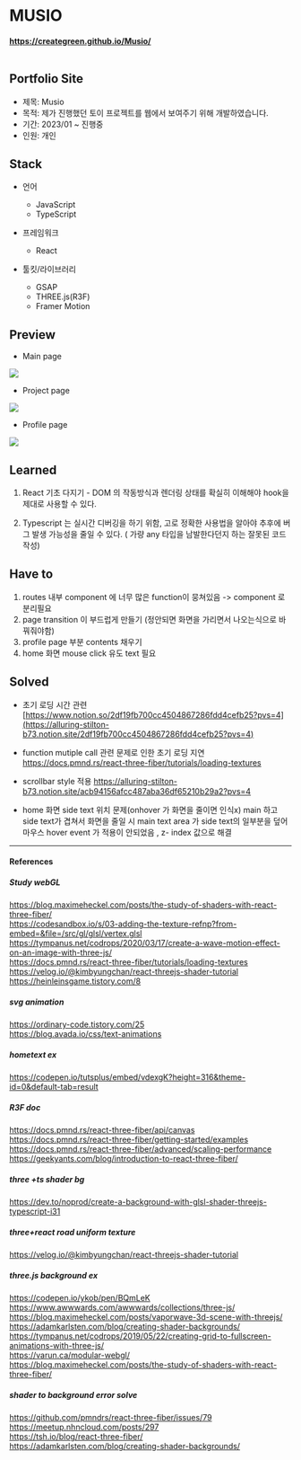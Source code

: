 # MUSIO <br/>
#### https://creategreen.github.io/Musio/<br/><br/>

## Portfolio Site 

- 제목: Musio 
- 목적: 제가 진행했던 토이 프로젝트를 웹에서 보여주기 위해 개발하였습니다.
- 기간: 2023/01 ~ 진행중 
- 인원: 개인


## Stack

- 언어
    - JavaScript
    - TypeScript
    
- 프레임워크
    - React
    
- 툴킷/라이브러리
    - GSAP
    - THREE.js(R3F)
    - Framer Motion


## Preview 
- Main page 
<img src="https://user-images.githubusercontent.com/91831423/226843808-f3eacddd-d958-40b5-9131-14fa1ed98246.gif" >

- Project page  
<img src="https://user-images.githubusercontent.com/91831423/226844027-ddf4bb02-cabb-41ad-9482-a1a6a63c99de.gif" >


- Profile page 
<img src="https://user-images.githubusercontent.com/91831423/226844313-578afade-13d5-4270-a94e-f62201df9967.gif">



## Learned

1. React 기초 다지기 - DOM 의 작동방식과 렌더링 상태를 확실히 이해해야 hook을 제대로 사용할 수 있다.

2. Typescript 는 실시간 디버깅을 하기 위함, 고로 정확한 사용법을 알아야 추후에 버그 발생 가능성을 줄일 수 있다. ( 가량 any 타입을 남발한다던지 하는 잘못된 코드 작성)

## Have to

1. routes 내부 component 에 너무 많은 function이 뭉쳐있음 -> component 로 분리필요 
2. page transition 이 부드럽게 만들기 (정안되면 화면을 가리면서 나오는식으로 바꿔줘야함)
3. profile page 부분 contents 채우기 
4. home 화면 mouse click 유도 text 필요

## Solved

- 초기 로딩 시간 관련 [https://www.notion.so/2df19fb700cc4504867286fdd4cefb25?pvs=4](https://alluring-stilton-b73.notion.site/2df19fb700cc4504867286fdd4cefb25?pvs=4)<br/>

- function mutiple call 관련 문제로 인한 초기 로딩 지연 https://docs.pmnd.rs/react-three-fiber/tutorials/loading-textures <br/>

- scrollbar style 적용 https://alluring-stilton-b73.notion.site/acb94156afcc487aba36df65210b29a2?pvs=4 <br/>

- home 화면 side text 위치 문제(onhover 가 화면을 줄이면 인식x) main 하고 side text가 겹쳐서 화면을 줄일 시 main text area 가 side text의 일부분을 덮어 마우스 hover event 가 적용이 안되었음 , z- index 값으로 해결

--------------
#### References
##### Study webGL
https://blog.maximeheckel.com/posts/the-study-of-shaders-with-react-three-fiber/ <br/>
https://codesandbox.io/s/03-adding-the-texture-refnp?from-embed=&file=/src/gl/glsl/vertex.glsl<br/>
https://tympanus.net/codrops/2020/03/17/create-a-wave-motion-effect-on-an-image-with-three-js/<br/>
https://docs.pmnd.rs/react-three-fiber/tutorials/loading-textures<br/>
https://velog.io/@kimbyungchan/react-threejs-shader-tutorial<br/>
https://heinleinsgame.tistory.com/8<br/>

##### svg animation<br/>
https://ordinary-code.tistory.com/25 <br/>
https://blog.avada.io/css/text-animations<br/>

##### hometext ex <br/>
https://codepen.io/tutsplus/embed/vdexgK?height=316&theme-id=0&default-tab=result <br/>

##### R3F doc<br/>
https://docs.pmnd.rs/react-three-fiber/api/canvas<br/>
https://docs.pmnd.rs/react-three-fiber/getting-started/examples<br/>
https://docs.pmnd.rs/react-three-fiber/advanced/scaling-performance<br/>
https://geekyants.com/blog/introduction-to-react-three-fiber/<br/>

##### three +ts shader bg<br/>
https://dev.to/noprod/create-a-background-with-glsl-shader-threejs-typescript-i31<br/>

##### three+react road uniform texture<br/>
https://velog.io/@kimbyungchan/react-threejs-shader-tutorial<br/>
##### three.js background ex<br/>
https://codepen.io/ykob/pen/BQmLeK<br/>
https://www.awwwards.com/awwwards/collections/three-js/<br/>
https://blog.maximeheckel.com/posts/vaporwave-3d-scene-with-threejs/<br/>
https://adamkarlsten.com/blog/creating-shader-backgrounds/<br/>
https://tympanus.net/codrops/2019/05/22/creating-grid-to-fullscreen-animations-with-three-js/<br/>
https://varun.ca/modular-webgl/<br/>
https://blog.maximeheckel.com/posts/the-study-of-shaders-with-react-three-fiber/<br/>

##### shader to background error solve<br/>
https://github.com/pmndrs/react-three-fiber/issues/79<br/>
https://meetup.nhncloud.com/posts/297<br/>
https://tsh.io/blog/react-three-fiber/<br/>
https://adamkarlsten.com/blog/creating-shader-backgrounds/<br/>
